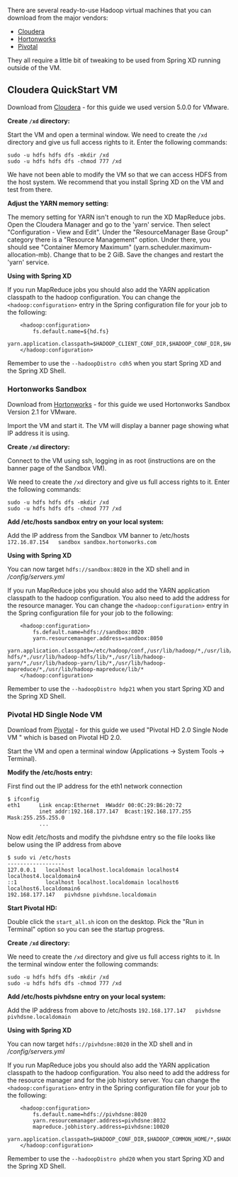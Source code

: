 There are several ready-to-use Hadoop virtual machines that you can download from the major vendors:

* [Cloudera](#wiki-cloudera-quickstart-vm)
* [Hortonworks](#wiki-hortonworks-sandbox)
* [Pivotal](#wiki-pivotal-hd-single-node-vm)

They all require a little bit of tweaking to be used from Spring XD running outside of the VM.

## Cloudera QuickStart VM

Download from [Cloudera](http://www.cloudera.com/content/support/en/downloads.html) - for this guide we used version 5.0.0 for VMware.

**Create `/xd` directory:**

Start the VM and open a terminal window. We need to create the `/xd` directory and give us full access rights to it. Enter the following commands:

```
sudo -u hdfs hdfs dfs -mkdir /xd
sudo -u hdfs hdfs dfs -chmod 777 /xd
``` 

We have not been able to modify the VM so that we can access HDFS from the host system. We recommend that you install Spring XD on the VM and test from there.

**Adjust the YARN memory setting:**

The memory setting for YARN isn't enough to run the XD MapReduce jobs. Open the Cloudera Manager and go to the 'yarn' service. Then select "Configuration - View and Edit". Under the "ResourceManager Base Group" category there is a "Resource Management" option. Under there, you should see "Container Memory Maximum" (yarn.scheduler.maximum-allocation-mb). Change that to be 2 GiB. Save the changes and restart 
the 'yarn' service.

**Using with Spring XD**

If you run MapReduce jobs you should also add the YARN application classpath to the hadoop configuration. You can change the `<hadoop:configuration>` entry 
in the Spring configuration file for your job to the following:

```
	<hadoop:configuration>
		fs.default.name=${hd.fs}
		yarn.application.classpath=$HADOOP_CLIENT_CONF_DIR,$HADOOP_CONF_DIR,$HADOOP_COMMON_HOME/*,$HADOOP_COMMON_HOME/lib/*,$HADOOP_HDFS_HOME/*,$HADOOP_HDFS_HOME/lib/*,$HADOOP_YARN_HOME/*,$HADOOP_YARN_HOME/lib/*,$HADOOP_MAPRED_HOME/*,$HADOOP_MAPRED_HOME/lib/*,$MR2_CLASSPATH
	</hadoop:configuration>
``` 

Remember to use the `--hadoopDistro cdh5` when you start Spring XD and the Spring XD Shell.


### Hortonworks Sandbox

Download from [Hortonworks](http://hortonworks.com/products/hortonworks-sandbox/) - for this guide we used Hortonworks Sandbox Version 2.1 for VMware.

Import the VM and start it. The VM will display a banner page showing what IP address it is using. 

**Create `/xd` directory:**

Connect to the VM using ssh, logging in as root (instructions are on the banner page of the Sandbox VM).

We need to create the `/xd` directory and give us full access rights to it. Enter the following commands:

```
sudo -u hdfs hdfs dfs -mkdir /xd
sudo -u hdfs hdfs dfs -chmod 777 /xd
``` 

**Add /etc/hosts sandbox entry on your local system:**

Add the IP address from the Sandbox VM banner to /etc/hosts
`172.16.87.154   sandbox sandbox.hortonworks.com`

**Using with Spring XD**

You can now target `hdfs://sandbox:8020` in the XD shell and in _/config/servers.yml_

If you run MapReduce jobs you should also add the YARN application classpath to the hadoop configuration. You also need to add the address for the resource manager. You can change the `<hadoop:configuration>` entry in the Spring configuration file for your job to the following:

```
    <hadoop:configuration>
        fs.default.name=hdfs://sandbox:8020
        yarn.resourcemanager.address=sandbox:8050
        yarn.application.classpath=/etc/hadoop/conf,/usr/lib/hadoop/*,/usr/lib/hadoop/lib/*,/usr/lib/hadoop-hdfs/*,/usr/lib/hadoop-hdfs/lib/*,/usr/lib/hadoop-yarn/*,/usr/lib/hadoop-yarn/lib/*,/usr/lib/hadoop-mapreduce/*,/usr/lib/hadoop-mapreduce/lib/*
    </hadoop:configuration>
``` 

Remember to use the `--hadoopDistro hdp21` when you start Spring XD and the Spring XD Shell.


### Pivotal HD Single Node VM

Download from [Pivotal](http://gopivotal.com/big-data/pivotal-hd) - for this guide we used "Pivotal HD 2.0 Single Node VM " which is based on Pivotal HD 2.0.

Start the VM and open a terminal window (Applications -> System Tools -> Terminal). 

**Modify the /etc/hosts entry:**

First find out the IP address for the eth1 network connection

```
$ ifconfig
eth1      Link encap:Ethernet  HWaddr 00:0C:29:B6:20:72  
          inet addr:192.168.177.147  Bcast:192.168.177.255  Mask:255.255.255.0
          ...
```

Now edit /etc/hosts and modify the pivhdsne entry so the file looks like below using the IP address from above

```
$ sudo vi /etc/hosts
------------------
127.0.0.1   localhost localhost.localdomain localhost4 localhost4.localdomain4
::1         localhost localhost.localdomain localhost6 localhost6.localdomain6
192.168.177.147   pivhdsne pivhdsne.localdomain
```

**Start Pivotal HD:**

Double click the `start_all.sh` icon on the desktop. Pick the "Run in Terminal" option so you can see the startup progress.

**Create `/xd` directory:**

We need to create the `/xd` directory and give us full access rights to it. In the terminal window enter the following commands:

```
sudo -u hdfs hdfs dfs -mkdir /xd
sudo -u hdfs hdfs dfs -chmod 777 /xd
``` 

**Add /etc/hosts pivhdsne entry on your local system:**

Add the IP address from above to /etc/hosts
`192.168.177.147   pivhdsne pivhdsne.localdomain`

**Using with Spring XD**

You can now target `hdfs://pivhdsne:8020` in the XD shell and in _/config/servers.yml_

If you run MapReduce jobs you should also add the YARN application classpath to the hadoop configuration. You also need to add the address for the resource manager
and for the job history server. You can change the `<hadoop:configuration>` entry in the Spring configuration file for your job to the following:

```
    <hadoop:configuration>
        fs.default.name=hdfs://pivhdsne:8020
        yarn.resourcemanager.address=pivhdsne:8032
        mapreduce.jobhistory.address=pivhdsne:10020
        yarn.application.classpath=$HADOOP_CONF_DIR,$HADOOP_COMMON_HOME/*,$HADOOP_COMMON_HOME/lib/*,$HADOOP_HDFS_HOME/*,$HADOOP_HDFS_HOME/lib/*,$HADOOP_MAPRED_HOME/*,$HADOOP_MAPRED_HOME/lib/*,$HADOOP_YARN_HOME/*,$HADOOP_YARN_HOME/lib/*,$USS_CONF/,$USS_HOME/*
    </hadoop:configuration>
``` 

Remember to use the `--hadoopDistro phd20` when you start Spring XD and the Spring XD Shell.
